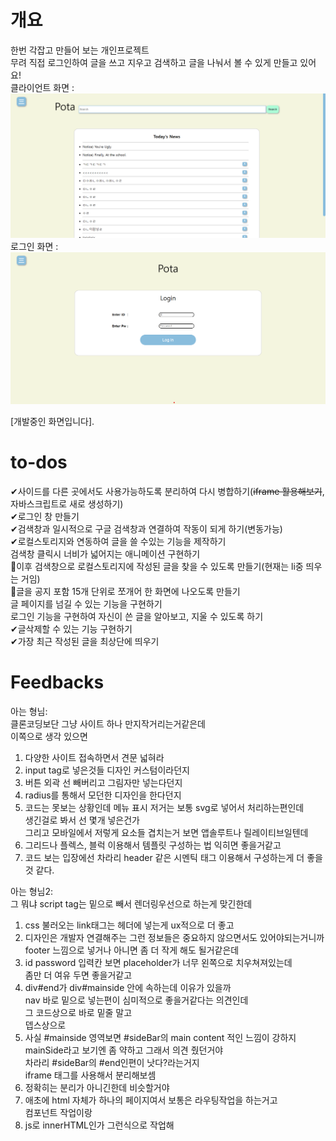 # 개요

한번 각잡고 만들어 보는 개인프로젝트<br>
무려 직접 로그인하여 글을 쓰고 지우고 검색하고 글을 나눠서 볼 수 있게 만들고 있어요!<br>
클라이언트 화면 :
![클라이언트](./imgs/img1.png)
로그인 화면 :
![로그인 화면](./imgs/img3.png)

[개발중인 화면입니다].

# to-dos

✔사이드를 다른 곳에서도 사용가능하도록 분리하여 다시 병합하기(~~iframe 활용해보기~~, 자바스크립트로 새로 생성하기)<br>
✔로그인 창 만들기<br>
✔검색창과 일시적으로 구글 검색창과 연결하여 작동이 되게 하기(변동가능)<br>
✔로컬스토리지와 연동하여 글을 쓸 수있는 기능을 제작하기<br>
검색창 클릭시 너비가 넓어지는 애니메이션 구현하기<br>
🔨이후 검색창으로 로컬스토리지에 작성된 글을 찾을 수 있도록 만들기(현재는 li중 띄우는 거임)<br>
🔨글을 공지 포함 15개 단위로 쪼개어 한 화면에 나오도록 만들기<br>
글 페이지를 넘길 수 있는 기능을 구현하기<br>
로그인 기능을 구현하여 자신이 쓴 글을 알아보고, 지울 수 있도록 하기<br>
✔글삭제할 수 있는 기능 구현하기<br>
✔가장 최근 작성된 글을 최상단에 띄우기<br>

# Feedbacks

아는 형님:<br>
클론코딩보단 그냥 사이트 하나 만지작거리는거같은데<br>
이쪽으로 생각 있으면<br>

1. 다양한 사이트 접속하면서 견문 넓혀라<br>
2. input tag로 넣은것들 디자인 커스텀이라던지<br>
3. 버튼 외곽 선 빼버리고 그림자만 넣는다던지<br>
4. radius를 통해서 모던한 디자인을 한다던지<br>
5. 코드는 못보는 상황인데 메뉴 표시 저거는 보통 svg로 넣어서 처리하는편인데<br>
   생긴걸로 봐서 선 몇개 넣은건가<br>
   그리고 모바일에서 저렇게 요소들 겹치는거 보면 앱솔루트나 릴레이티브일텐데<br>
6. 그리드나 플렉스, 블럭 이용해서 템플릿 구성하는 법 익히면 좋을거같고<br>
7. 코드 보는 입장에선 차라리 header 같은 시멘틱 태그 이용해서 구성하는게 더 좋을 것 같다.<br>

아는 형님2:<br>
그 뭐냐 script tag는 밑으로 빼서 렌더링우선으로 하는게 맞긴한데 <br>

1. css 불러오는 link태그는 헤더에 넣는게 ux적으로 더 좋고 <br>
2. 디자인은 개발자 연결해주는 그런 정보들은 중요하지 않으면서도 있어야되는거니까 <br>
   footer 느낌으로 넣거나 아니면 좀 더 작게 해도 될거같은데 <br>
3. id password 입력칸 보면 placeholder가 너무 왼쪽으로 치우쳐져있는데 <br>
   좀만 더 여유 두면 좋을거같고 <br>
4. div#end가 div#mainside 안에 속하는데 이유가 있을까 <br>
   nav 바로 밑으로 넣는편이 심미적으로 좋을거같다는 의견인데 <br>
   그 코드상으로 바로 밑줄 말고 <br>
   뎁스상으로 <br>
5. 사실 #mainside 영역보면 #sideBar의 main content 적인 느낌이 강하지 <br>
   mainSide라고 보기엔 좀 약하고 그래서 의견 줬던거야 <br>
   차라리 #sideBar의 #end인편이 낫다?라는거지 <br>
   iframe 태그를 사용해서 분리해보셈 <br>
6. 정확히는 분리가 아니긴한데 비슷할거야 <br>
7. 애초에 html 자체가 하나의 페이지여서 보통은 라우팅작업을 하는거고 <br>
   컴포넌트 작업이랑 <br>
8. js로 innerHTML인가 그런식으로 작업해 <br>
